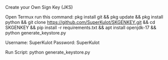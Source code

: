 Create your Own Sign Key (JKS)

Open Termux run this command:
pkg install git && pkg update && pkg install python && git clone https://github.com/SuperKulot/SKGENKEY.git && cd SKGENKEY && pip install -r requirements.txt && apt install openjdk-17 && python generate_keystore.py

Username: SuperKulot
Password: SuperKulot

Run Script: python generate_keystore.py
